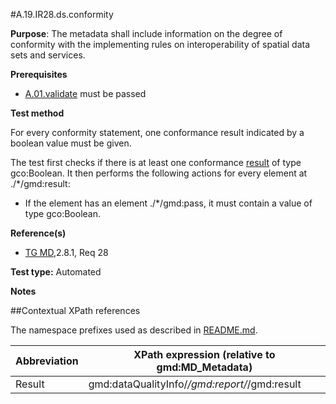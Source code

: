 #A.19.IR28.ds.conformity

**Purpose**: The metadata shall include information on the degree of conformity with the implementing
rules on interoperability of spatial data sets and services.

**Prerequisites**
* [A.01.validate](A.01.validate.md) must be passed

**Test method**

For every conformity statement, one conformance result indicated by a boolean value must be given.

The test first checks if there is at least one conformance [result](#result) of type gco:Boolean.
It then performs the following actions for every element at ./*/gmd:result:
*	If the element has an element ./*/gmd:pass, it must contain a value of type gco:Boolean.

**Reference(s)**	 

* [TG MD](./README.md#ref_TG_MD),2.8.1, Req 28

**Test type:** Automated

**Notes**

##Contextual XPath references

The namespace prefixes used as described in [README.md](./README.md#namespaces).

Abbreviation                                   |  XPath expression (relative to gmd:MD_Metadata)
-----------------------------------------------| -------------------------------------------------------------------------
<a name="result"></a> Result   | gmd:dataQualityInfo/*/gmd:report/*/gmd:result
